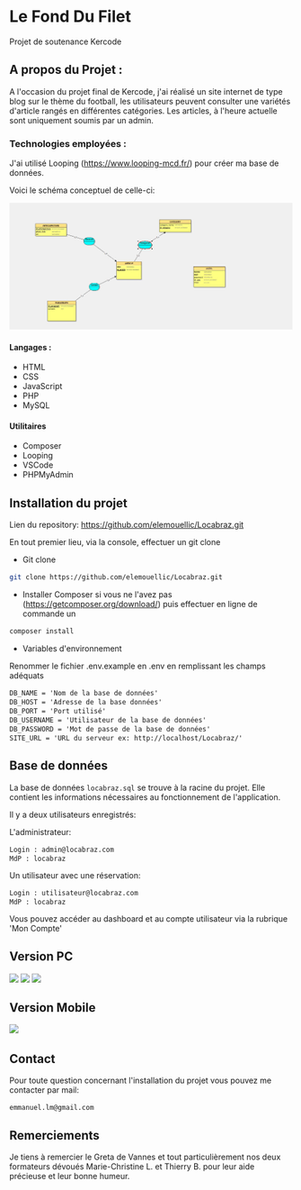 # Le Fond Du Filet
Projet de soutenance Kercode

## A propos du Projet : 

A l'occasion du projet final de Kercode, j'ai réalisé un site internet de type blog sur le thème du football, 
les utilisateurs peuvent consulter une variétés d'article rangés en différentes catégories.
Les articles, à l'heure actuelle sont uniquement soumis par un admin. 

### Technologies employées :

J'ai utilisé Looping (https://www.looping-mcd.fr/) pour créer ma base de données.

Voici le schéma conceptuel de celle-ci:

<img src="BDD.jpg">

#### Langages :
- HTML
- CSS
- JavaScript
- PHP
- MySQL

#### Utilitaires
- Composer
- Looping
- VSCode
- PHPMyAdmin

## Installation du projet

Lien du repository:
https://github.com/elemouellic/Locabraz.git

En tout premier lieu, via la console, effectuer un git clone

* Git clone
```sh
git clone https://github.com/elemouellic/Locabraz.git
```

* Installer Composer si vous ne l'avez pas (https://getcomposer.org/download/) puis effectuer en ligne de commande un 

```sh
composer install
```

* Variables d'environnement
  
Renommer le fichier .env.example en .env en remplissant les champs adéquats

```
DB_NAME = 'Nom de la base de données'
DB_HOST = 'Adresse de la base données'
DB_PORT = 'Port utilisé'
DB_USERNAME = 'Utilisateur de la base de données'
DB_PASSWORD = 'Mot de passe de la base de données'
SITE_URL = 'URL du serveur ex: http://localhost/Locabraz/'
 ```


## Base de données

La base de données `locabraz.sql` se trouve à la racine du projet. Elle contient les informations nécessaires au fonctionnement de l'application.

Il y a deux utilisateurs enregistrés:


L'administrateur:
```
Login : admin@locabraz.com
MdP : locabraz
```
Un utilisateur avec une réservation:
```
Login : utilisateur@locabraz.com
MdP : locabraz
```
Vous pouvez accéder au dashboard et au compte utilisateur via la rubrique 'Mon Compte'

## Version PC
<img src="screenshots/home1.jpg">
<img src="screenshots/home2.jpg">
<img src="screenshots/home3.jpg">

## Version Mobile
<img src="screenshots/home-small.jpg">

## Contact

Pour toute question concernant l'installation du projet vous pouvez me contacter par mail:

```
emmanuel.lm@gmail.com
```

## Remerciements

Je tiens à remercier le Greta de Vannes et tout particulièrement nos deux formateurs dévoués Marie-Christine L. et Thierry B. pour leur aide précieuse et leur bonne humeur.

